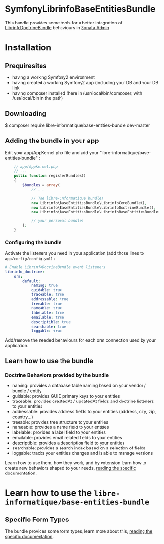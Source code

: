 # SymfonyLibrinfoBaseEntitiesBundle

This bundle provides some tools for a better integration of
[LibrinfoDoctrineBundle](https://github.com/libre-informatique/SymfonyLibrinfoDoctrineBundle)
behaviours in
[Sonata Admin](https://sonata-project.org/bundles/admin/master/doc/index.html)

Installation
============

Prequiresites
-------------

- having a working Symfony2 environment
- having created a working Symfony2 app (including your DB and your DB link)
- having composer installed (here in /usr/local/bin/composer, with /usr/local/bin in the path)

Downloading
-----------

  $ composer require libre-informatique/base-entities-bundle dev-master

Adding the bundle in your app
-----------------------------

Edit your app/AppKernel.php file and add your "libre-informatique/base-entities-bundle" :

```php
    // app/AppKernel.php
    // ...
    public function registerBundles()
    {
        $bundles = array(
            // ...

            // The libre-informatique bundles
            new Librinfo\BaseEntitiesBundle\LibrinfoCoreBundle(),
            new Librinfo\BaseEntitiesBundle\LibrinfoDoctrineBundle(),
            new Librinfo\BaseEntitiesBundle\LibrinfoBaseEntitiesBundle(),

            // your personal bundles
        );
    }
```
### Configuring the bundle

Activate the listeners you need in your application  (add those lines to ```app/config/config.yml```) :

```yml
# Enable LibrinfoDocrineBundle event listeners
librinfo_doctrine:
    orm:
        default:
            naming: true
            guidable: true
            traceable: true
            addressable: true
            treeable: true
            nameable: true
            labelable: true
            emailable: true
            descriptible: true
            searchable: true
            loggable: true
```

Add/remove the needed behaviours for each orm connection used by your application.

## Learn how to use the bundle

### Doctrine Behaviors provided by the bundle

- naming: provides a database table naming based on your vendor / bundle / entity
- guidable: provides GUID primary keys to your entities
- traceable: provides createdAt / updatedAt fields and doctrine listeners to your entities
- addressable: provides address fields to your entities (address, city, zip, country...)
- treeable: provides tree structure to your entities
- nameable: provides a name field to your entities
- labelable: provides a label field to your entities
- emailable: provides email related fields to your entities
- descriptible: provides a description field to your entities
- searchable: provides a search index based on a selection of fields
- loggable:  tracks your entities changes and is able to manage versions

Learn how to use them, how they work, and by extension learn how to create new behaviors shaped to your needs, [reading the specific documentation](Resources/doc/base_entities_management.md).

Learn how to use the ```libre-informatique/base-entities-bundle```
==================================================================

Specific Form Types
-------------------

The bundle provides some form types, learn more about this, [reading the specific documentation](Resources/doc/README-FormTypes.md).
